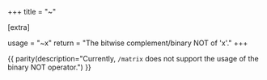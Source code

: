 +++
title = "~"

[extra]

usage = "~x"
return = "The bitwise complement/binary NOT of 'x'."
+++

{{ parity(description="Currently, `/matrix` does not support the usage of the binary NOT operator.") }}
